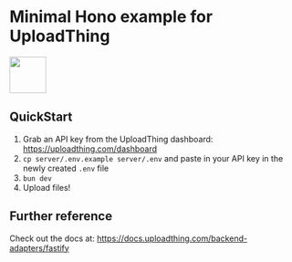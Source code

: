 # Minimal Hono example for UploadThing

<a href="https://stackblitz.com/github/pingdotgg/uploadthing/tree/main/examples/minimal-hono-react">
  <img height="64" src="https://github.com/pingdotgg/uploadthing/assets/51714798/45907a4e-aa64-401a-afb3-b6c6df6eb71f" />
</a>

## QuickStart

1. Grab an API key from the UploadThing dashboard:
   https://uploadthing.com/dashboard
2. `cp server/.env.example server/.env` and paste in your API key in the newly
   created `.env` file
3. `bun dev`
4. Upload files!

## Further reference

Check out the docs at: https://docs.uploadthing.com/backend-adapters/fastify
